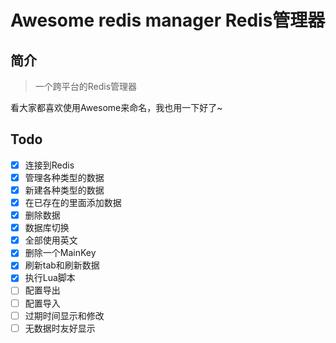 # Awesome redis manager Redis管理器

## 简介

> 一个跨平台的Redis管理器

看大家都喜欢使用Awesome来命名，我也用一下好了~


## Todo

- [x] 连接到Redis
- [x] 管理各种类型的数据
- [x] 新建各种类型的数据
- [x] 在已存在的里面添加数据
- [x] 删除数据
- [x] 数据库切换
- [x] 全部使用英文
- [x] 删除一个MainKey
- [x] 刷新tab和刷新数据
- [x] 执行Lua脚本
- [ ] 配置导出
- [ ] 配置导入
- [ ] 过期时间显示和修改
- [ ] 无数据时友好显示
